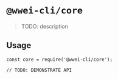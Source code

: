 # `@wwei-cli/core`

> TODO: description

## Usage

```
const core = require('@wwei-cli/core');

// TODO: DEMONSTRATE API
```
